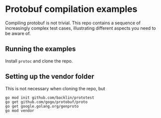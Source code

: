 # Protobuf compilation examples
Compiling protobuf is not trivial. This repo contains a sequence of increasingly complex
test cases, illustrating different aspects you need to be aware of.

## Running the examples
Install `protoc` and clone the repo.

## Setting up the vendor folder
This is not necessary when cloning the repo, but 
```
go mod init github.com/backlin/prototest
go get github.com/gogo/protobuf/proto
go get google.golang.org/genproto
go mod vendor
```